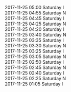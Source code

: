 2017-11-25 05:00 Saturday  I  
2017-11-25 04:55 Saturday  N  
2017-11-25 04:45 Saturday  I  
2017-11-25 04:25 Saturday  N  
2017-11-25 04:20 Saturday  I  
2017-11-25 03:40 Saturday  N  
2017-11-25 03:35 Saturday  I  
2017-11-25 03:30 Saturday  N  
2017-11-25 03:25 Saturday  I  
2017-11-25 03:05 Saturday  N  
2017-11-25 02:50 Saturday  I  
2017-11-25 02:45 Saturday  N  
2017-11-25 02:40 Saturday  I  
2017-11-25 02:25 Saturday  N  
2017-11-25 01:05 Saturday  I  
